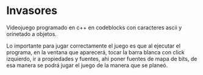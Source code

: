 # Invasores

Videojuego programado en c++ en codeblocks con caracteres ascii y orinetado a objetos.

 Lo importante para jugar correctamente el juego es que al ejecutar el programa, en la ventana que aparecerá, tocar la barra blanca con click izquierdo, 
 ir a propiedades y  fuentes, ahi poner fuentes de mapa de bits, de esa manera se podrá jugar el juego de la manera que se planeó.
